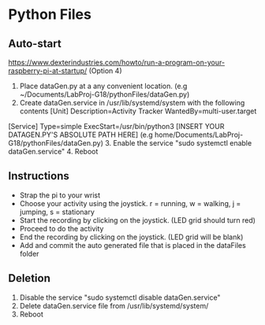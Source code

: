# Python Files

## Auto-start
https://www.dexterindustries.com/howto/run-a-program-on-your-raspberry-pi-at-startup/ (Option 4)
1. Place dataGen.py at a any convenient location. (e.g ~/Documents/LabProj-G18/pythonFiles/dataGen.py)
2. Create dataGen.service in /usr/lib/systemd/system with the following contents
[Unit]
Description=Activity Tracker
WantedBy=multi-user.target
 
[Service]
Type=simple
ExecStart=/usr/bin/python3 [INSERT YOUR DATAGEN.PY'S  ABSOLUTE PATH HERE] (e.g home/Documents/LabProj-G18/pythonFiles/dataGen.py)
3. Enable the service
"sudo systemctl enable dataGen.service"
4. Reboot

## Instructions
- Strap the pi to your wrist
- Choose your activity using the joystick. r = running, w = walking, j = jumping, s = stationary
- Start the recording by clicking on the joystick. (LED grid should turn red)
- Proceed to do the activity
- End the recording by clicking on the joystick. (LED grid will be blank)
- Add and commit the auto generated file that is placed in the dataFiles folder

## Deletion
1. Disable the service
"sudo systemctl disable dataGen.service"
2. Delete dataGen.service file from /usr/lib/systemd/system/
3. Reboot

